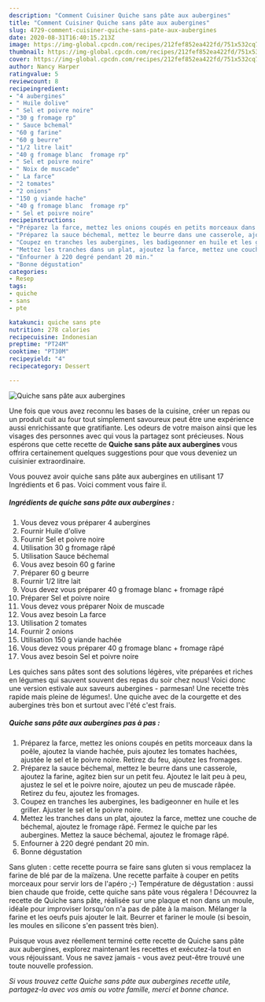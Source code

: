 ```yaml
---
description: "Comment Cuisiner Quiche sans pâte aux aubergines"
title: "Comment Cuisiner Quiche sans pâte aux aubergines"
slug: 4729-comment-cuisiner-quiche-sans-pate-aux-aubergines
date: 2020-08-31T16:40:15.213Z
image: https://img-global.cpcdn.com/recipes/212fef852ea422fd/751x532cq70/quiche-sans-pate-aux-aubergines-photo-principale-de-la-recette.jpg
thumbnail: https://img-global.cpcdn.com/recipes/212fef852ea422fd/751x532cq70/quiche-sans-pate-aux-aubergines-photo-principale-de-la-recette.jpg
cover: https://img-global.cpcdn.com/recipes/212fef852ea422fd/751x532cq70/quiche-sans-pate-aux-aubergines-photo-principale-de-la-recette.jpg
author: Nancy Harper
ratingvalue: 5
reviewcount: 8
recipeingredient:
- "4 aubergines"
- " Huile dolive"
- " Sel et poivre noire"
- "30 g fromage rp"
- " Sauce bchemal"
- "60 g farine"
- "60 g beurre"
- "1/2 litre lait"
- "40 g fromage blanc  fromage rp"
- " Sel et poivre noire"
- " Noix de muscade"
- " La farce"
- "2 tomates"
- "2 onions"
- "150 g viande hache"
- "40 g fromage blanc  fromage rp"
- " Sel et poivre noire"
recipeinstructions:
- "Préparez la farce, mettez les onions coupés en petits morceaux dans la poêle, ajoutez la viande hachée, puis ajoutez les tomates hachées, ajustée le sel et le poivre noire. Retirez du feu, ajoutez les fromages."
- "Préparez la sauce béchemal, mettez le beurre dans une casserole, ajoutez la farine, agitez bien sur un petit feu. Ajoutez le lait peu à peu, ajustez le sel et le poivre noire, ajoutez un peu de muscade râpée. Retirez du feu, ajoutez les fromages."
- "Coupez en tranches les aubergines, les badigeonner en huile et les griller. Ajuster le sel et le poivre noire."
- "Mettez les tranches dans un plat, ajoutez la farce, mettez une couche de béchemal, ajoutez le fromage râpé. Fermez le quiche par les aubergines. Mettez la sauce béchemal, ajoutez le fromage râpé."
- "Enfourner à 220 degré pendant 20 min."
- "Bonne dégustation"
categories:
- Resep
tags:
- quiche
- sans
- pte

katakunci: quiche sans pte 
nutrition: 278 calories
recipecuisine: Indonesian
preptime: "PT24M"
cooktime: "PT30M"
recipeyield: "4"
recipecategory: Dessert

---
```



![Quiche sans pâte aux aubergines](https://img-global.cpcdn.com/recipes/212fef852ea422fd/751x532cq70/quiche-sans-pate-aux-aubergines-photo-principale-de-la-recette.jpg)

Une fois que vous avez reconnu les bases de la cuisine, créer un repas ou un produit cuit au four tout simplement savoureux peut être une expérience aussi enrichissante que gratifiante. Les odeurs de votre maison ainsi que les visages des personnes avec qui vous la partagez sont précieuses. Nous espérons que cette recette de <strong> Quiche sans pâte aux aubergines </strong> vous offrira certainement quelques suggestions pour que vous deveniez un cuisinier extraordinaire.

<!--inarticleads1-->

Vous pouvez avoir quiche sans pâte aux aubergines en utilisant 17 Ingrédients et 6 pas. Voici comment vous faire il.

##### Ingrédients de quiche sans pâte aux aubergines :

1. Vous devez vous préparer 4 aubergines
1. Fournir  Huile d&#39;olive
1. Fournir  Sel et poivre noire
1. Utilisation 30 g fromage râpé
1. Utilisation  Sauce béchemal
1. Vous avez besoin 60 g farine
1. Préparer 60 g beurre
1. Fournir 1/2 litre lait
1. Vous devez vous préparer 40 g fromage blanc + fromage râpé
1. Préparer  Sel et poivre noire
1. Vous devez vous préparer  Noix de muscade
1. Vous avez besoin  La farce
1. Utilisation 2 tomates
1. Fournir 2 onions
1. Utilisation 150 g viande hachée
1. Vous devez vous préparer 40 g fromage blanc + fromage râpé
1. Vous avez besoin  Sel et poivre noire


Les quiches sans pâtes sont des solutions légères, vite préparées et riches en légumes qui sauvent souvent des repas du soir chez nous! Voici donc une version estivale aux saveurs aubergines - parmesan! Une recette très rapide mais pleine de légumes!. Une quiche avec de la courgette et des aubergines très bon et surtout avec l&#39;été c&#39;est frais. 

<!--inarticleads2-->

##### Quiche sans pâte aux aubergines pas à pas :

1. Préparez la farce, mettez les onions coupés en petits morceaux dans la poêle, ajoutez la viande hachée, puis ajoutez les tomates hachées, ajustée le sel et le poivre noire. Retirez du feu, ajoutez les fromages.
1. Préparez la sauce béchemal, mettez le beurre dans une casserole, ajoutez la farine, agitez bien sur un petit feu. Ajoutez le lait peu à peu, ajustez le sel et le poivre noire, ajoutez un peu de muscade râpée. Retirez du feu, ajoutez les fromages.
1. Coupez en tranches les aubergines, les badigeonner en huile et les griller. Ajuster le sel et le poivre noire.
1. Mettez les tranches dans un plat, ajoutez la farce, mettez une couche de béchemal, ajoutez le fromage râpé. Fermez le quiche par les aubergines. Mettez la sauce béchemal, ajoutez le fromage râpé.
1. Enfourner à 220 degré pendant 20 min.
1. Bonne dégustation


Sans gluten : cette recette pourra se faire sans gluten si vous remplacez la farine de blé par de la maïzena. Une recette parfaite à couper en petits morceaux pour servir lors de l&#39;apéro ;-) Température de dégustation : aussi bien chaude que froide, cette quiche sans pâte vous régalera ! Découvrez la recette de Quiche sans pâte, réalisée sur une plaque et non dans un moule, idéale pour improviser lorsqu&#39;on n&#39;a pas de pâte à la maison. Mélanger la farine et les oeufs puis ajouter le lait. Beurrer et fariner le moule (si besoin, les moules en silicone s&#39;en passent très bien). 

<!--inarticleads1-->

<p>
Puisque vous avez réellement terminé cette recette de Quiche sans pâte aux aubergines, explorez maintenant les recettes et exécutez-la tout en vous réjouissant. Vous ne savez jamais - vous avez peut-être trouvé une toute nouvelle profession.
</p>

<p>
<i>Si vous trouvez cette Quiche sans pâte aux aubergines recette utile, partagez-la avec vos amis ou votre famille, merci et bonne chance.</i>
</p>

